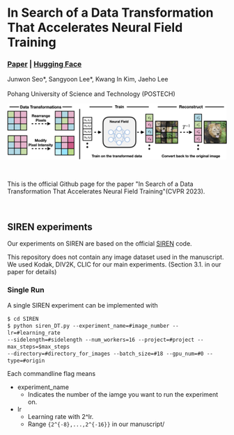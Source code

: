 # In Search of a Data Transformation That Accelerates Neural Field Training
### [Paper](https://arxiv.org/abs/2311.17094) | [Hugging Face](https://huggingface.co/papers/2311.17094)

Junwon Seo\*, Sangyoon Lee\*, Kwang In Kim, Jaeho Lee<br><br>
Pohang University of Science and Technology (POSTECH)

![pipeline](./assets/pipeline1.png)

<br>

This is the official Github page for the paper "In Search of a Data Transformation That Accelerates Neural Field Training"(CVPR 2023).

<br>

## SIREN experiments

Our experiments on SIREN are based on the official [SIREN](https://github.com/vsitzmann/siren) code.<br>

This repository does not contain any image dataset used in the manuscript.<br>
We used Kodak, DIV2K, CLIC for our main experiments. (Section 3.1. in our paper for details)
<br>

### Single Run

A single SIREN experiment can be implemented with

```
$ cd SIREN
$ python siren_DT.py --experiment_name=#image_number --lr=#learning_rate
--sidelength=#sidelength --num_workers=16 --project=#project --max_steps=$max_steps
--directory=#directory_for_images --batch_size=#18 --gpu_num=#0 --type=#origin
```

Each commandline flag means<br>
* experiment_name
    * Indicates the number of the iamge you want to run the experiment on.
* lr
    * Learning rate with 2^lr.
    * Range `{2^{-8},...,2^{-16}}` in our manuscript/